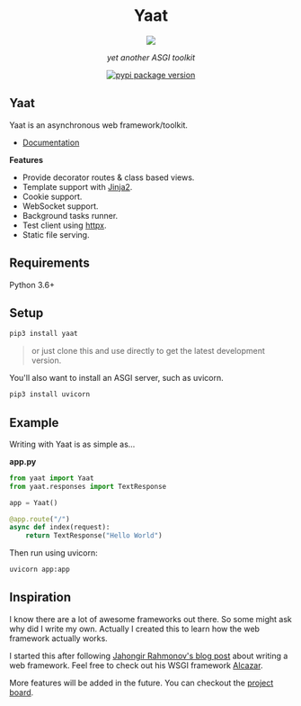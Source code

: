 <h1 align="center">Yaat</h1>  

<p align="center">
    <img src="https://avatars0.githubusercontent.com/u/62506028?s=200&v=4">
</p>

<p align="center"><i>yet another ASGI toolkit</i></p>

<p align="center">
    <a href="https://pypi.org/project/yaat/">
        <img src="https://badge.fury.io/py/yaat.svg" alt="pypi package version">
    </a>
</p>

## Yaat

Yaat is an asynchronous web framework/toolkit.

- [Documentation](https://yaat.readthedocs.io/)

**Features**  

- Provide decorator routes & class based views.
- Template support with [Jinja2](https://jinja.palletsprojects.com/).
- Cookie support.
- WebSocket support.
- Background tasks runner.
- Test client using [httpx](https://www.python-httpx.org/).
- Static file serving.

## Requirements

Python 3.6+

## Setup

```bash
pip3 install yaat
```

> or just clone this and use directly to get the latest development version.

You'll also want to install an ASGI server, such as uvicorn.

```bash
pip3 install uvicorn
```

## Example

Writing with Yaat is as simple as...

**app.py**

```python
from yaat import Yaat
from yaat.responses import TextResponse

app = Yaat()

@app.route("/")
async def index(request):
    return TextResponse("Hello World")
```

Then run using uvicorn:

```bash
uvicorn app:app
```

## Inspiration

I know there are a lot of awesome frameworks out there. So some might ask why did I write my own. Actually I created this to learn how the web framework actually works.

I started this after following [Jahongir Rahmonov's blog post](https://rahmonov.me/posts/write-python-framework-part-one/) about writing a web framework. Feel free to check out his WSGI framework [Alcazar](https://github.com/rahmonov/alcazar).

More features will be added in the future. You can checkout the [project board](https://github.com/yaat-project/yaat/projects/1).
